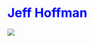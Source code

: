 <h1 style='color:Blue'>Jeff Hoffman</h1> <img src=https://avatars2.githubusercontent.com/u/29931749?v=4>